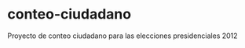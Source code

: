conteo-ciudadano
================

Proyecto de conteo ciudadano para las elecciones presidenciales 2012